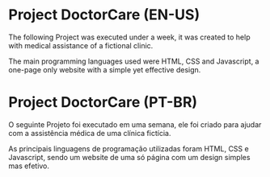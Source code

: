 # Project DoctorCare (EN-US)

The following Project was executed under a week, it was created to help with medical assistance of a fictional clinic.

The main programming languages used were HTML, CSS and Javascript, a one-page only website with a simple yet effective design.

# Project DoctorCare (PT-BR)

O seguinte Projeto foi executado em uma semana, ele foi criado para ajudar com a assistência médica de uma clínica fictícia.

As principais linguagens de programação utilizadas foram HTML, CSS e Javascript, sendo um website de uma só página com um design simples mas efetivo.
